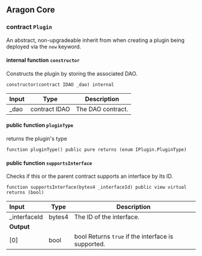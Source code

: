 ## Aragon Core

###  contract `Plugin`

An abstract, non-upgradeable inherit from when creating a plugin being deployed via the `new` keyword.

#### internal function `constructor`

Constructs the plugin by storing the associated DAO.

```solidity
constructor(contract IDAO _dao) internal 
```

| Input | Type | Description |
|:----- | ---- | ----------- |
| _dao | contract IDAO | The DAO contract. |

#### public function `pluginType`

returns the plugin's type

```solidity
function pluginType() public pure returns (enum IPlugin.PluginType) 
```

#### public function `supportsInterface`

Checks if this or the parent contract supports an interface by its ID.

```solidity
function supportsInterface(bytes4 _interfaceId) public view virtual returns (bool) 
```

| Input | Type | Description |
|:----- | ---- | ----------- |
| _interfaceId | bytes4 | The ID of the interface. |
| **Output** | |
| [0] | bool | bool Returns `true` if the interface is supported. |

